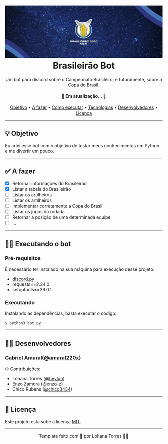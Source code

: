 <h1 align="center">
    <img alt="nome" title="nome" src="./assets/banner.jpeg"/>
    Brasileirão Bot
</h1>

<p align="center">Um bot para discord sobre o Campeonato Brasileiro, e futuramente, sobre a Copa do Brasil.</p>

<h4 align="center"> 
	🚧  Em atualização...  🚧
</h4>

<p align="center">
 <a href="#-objetivo">Objetivo</a> •
 <a href="#-afazer">A fazer</a> •
 <a href="#-executando-o-nomeaqui">Como executar</a> • 
 <a href="#-tecnologias">Tecnologias</a> •  
 <a href="#-desenvolvedores">Desenvolvedores</a> • 
 <a href="#-licença">Licença</a>
</p>

---

## 💡 Objetivo

Eu criei esse bot com o objetivo de testar meus conhecimentos em Python e me divertir um pouco. 

---

## ✅ A fazer 
- [x] Retornar informações do Brasileirao
- [x] Listar a tabela do Brasileirão 
- [ ] Listar os artilheiros
- [ ] Listar os artilheiros
- [ ] Implementar corretamente a Copa do Brasil 
- [ ] Listar os jogos da rodada 
- [ ] Retornar a posição de uma determinada equipe
- [ ] ...
---

## 👨‍🔧 Executando o bot 

### Pré-requisitos

É necessário ter instalado na sua máquina para execução desse projeto:
- <a href='https://github.com/Rapptz/discord.py'>discord.py</a>
- requests==2.24.0
- setuptools==39.0.1

### Executando

Instalando as dependências, basta executar o código:
```
$ python3 bot.py
```

---

## 👨‍💻 Desenvolvedores

### Gabriel Amaral([@amaral220x](https://github.com/amaral220x))
⚙️ Contribuições:
 - Lohana Torres ([@heyloh](https://github.com/heyloh))
 - Enzo Zamora ([@enzo-z](https://github.com/enzo-z))
 - Chico Rubens ([@chico3434](https://github.com/chico3434))

---

## 📝 Licença

Este projeto esta sobe a licença [MIT](./LICENSE).

---

<p align="center"> Template feito com 💙 por Lohana Torres 👋🏽</p>
